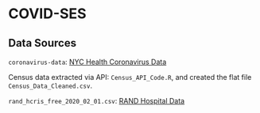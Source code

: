 # COVID-SES

## Data Sources

`coronavirus-data`: [NYC Health Coronavirus Data](https://github.com/nychealth/coronavirus-data)

Census data extracted via API: `Census_API_Code.R`, and created the flat file `Census_Data_Cleaned.csv`.

`rand_hcris_free_2020_02_01.csv`: [RAND Hospital Data](https://www.hospitaldatasets.org/)

